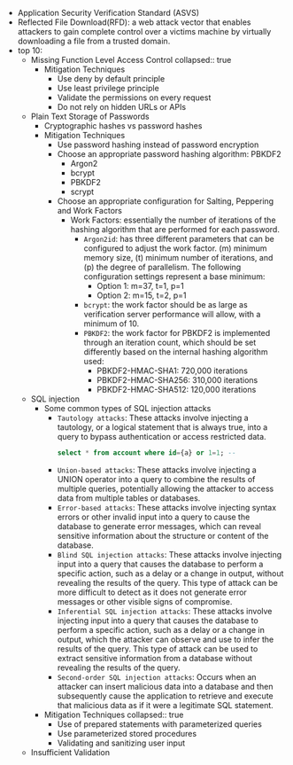 - Application Security Verification Standard (ASVS)
- Reflected File Download(RFD): a web attack vector that enables attackers to gain complete control over a victims machine by virtually downloading a file from a trusted domain.
- top 10:
	- Missing Function Level Access Control
	  collapsed:: true
		- Mitigation Techniques
			- Use deny by default principle
			- Use least privilege principle
			- Validate the permissions on every request
			- Do not rely on hidden URLs or APIs
	- Plain Text Storage of Passwords
		- Cryptographic hashes vs password hashes
		- Mitigation Techniques
			- Use password hashing instead of password encryption
			- Choose an appropriate password hashing algorithm: PBKDF2
				- Argon2
				- bcrypt
				- PBKDF2
				- scrypt
			- Choose an appropriate configuration for Salting, Peppering and Work Factors
				- Work Factors: essentially the number of iterations of the hashing algorithm that are performed for each password.
					- `Argon2id`: has three different parameters that can be configured to adjust the work factor. (m) minimum memory size, (t) minimum number of iterations, and (p) the degree of parallelism. The following configuration settings represent a base minimum:
						- Option 1: m=37, t=1, p=1
						- Option 2: m=15, t=2, p=1
					- `bcrypt`: the work factor should be as large as verification server performance will allow, with a minimum of 10.
					- `PBKDF2`: the work factor for PBKDF2 is implemented through an iteration count, which should be set differently based on the internal hashing algorithm used:
						- PBKDF2-HMAC-SHA1: 720,000 iterations
						- PBKDF2-HMAC-SHA256: 310,000 iterations
						- PBKDF2-HMAC-SHA512: 120,000 iterations
	- SQL injection
		- Some common types of SQL injection attacks
			- `Tautology attacks`: These attacks involve injecting a tautology, or a logical statement that is always true, into a query to bypass authentication or access restricted data.
			  ```sql
			  select * from account where id={a} or 1=1; --
			  ```
			- `Union-based attacks`: These attacks involve injecting a UNION operator into a query to combine the results of multiple queries, potentially allowing the attacker to access data from multiple tables or databases.
			- `Error-based attacks`: These attacks involve injecting syntax errors or other invalid input into a query to cause the database to generate error messages, which can reveal sensitive information about the structure or content of the database.
			- `Blind SQL injection attacks`: These attacks involve injecting input into a query that causes the database to perform a specific action, such as a delay or a change in output, without revealing the results of the query. This type of attack can be more difficult to detect as it does not generate error messages or other visible signs of compromise.
			- `Inferential SQL injection attacks`: These attacks involve injecting input into a query that causes the database to perform a specific action, such as a delay or a change in output, which the attacker can observe and use to infer the results of the query. This type of attack can be used to extract sensitive information from a database without revealing the results of the query.
			- `Second-order SQL injection attacks`: Occurs when an attacker can insert malicious data into a database and then subsequently cause the application to retrieve and execute that malicious data as if it were a legitimate SQL statement.
		- Mitigation Techniques
		  collapsed:: true
			- Use of prepared statements with parameterized queries
			- Use parameterized stored procedures
			- Validating and sanitizing user input
	- Insufficient Validation